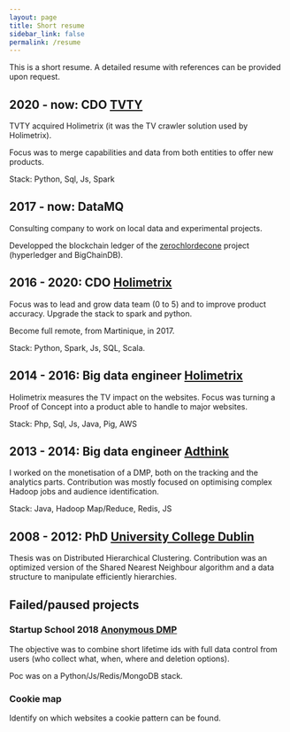```yaml
---
layout: page
title: Short resume
sidebar_link: false
permalink: /resume
---
```


This is a short resume. A detailed resume with references can be provided upon request.


## 2020 - now: CDO [TVTY](https://tvty.tv)
TVTY acquired Holimetrix (it was the TV crawler solution used by Holimetrix).

Focus was to merge capabilities and data from both entities to offer new products.

Stack: Python, Sql, Js, Spark

## 2017 - now: DataMQ
Consulting company to work on local data and experimental projects.

Developped the blockchain ledger of the [zerochlordecone](https://www.zerochlordecone.com/) project (hyperledger and BigChainDB).

## 2016 - 2020: CDO [Holimetrix](https://holimetrix.com)
Focus was to lead and grow data team (0 to 5) and to improve product accuracy. Upgrade the stack to spark and python.

Become full remote, from Martinique, in 2017.

Stack: Python, Spark, Js, SQL, Scala.

## 2014 - 2016: Big data engineer [Holimetrix](https://holimetrix.com)
Holimetrix measures the TV impact on the websites. Focus was turning a Proof of Concept into a product able to handle to major websites.

Stack: Php, Sql, Js, Java, Pig, AWS

## 2013 - 2014: Big data engineer [Adthink](https://adthink.com)

I worked on the monetisation of a DMP, both on the tracking and the analytics parts.
Contribution was mostly focused on optimising complex Hadoop jobs and audience identification.

Stack: Java, Hadoop Map/Reduce, Redis, JS

## 2008 - 2012: PhD [University College Dublin](https://www.ucd.ie)

Thesis was on Distributed Hierarchical Clustering.
Contribution was an optimized version of the Shared Nearest Neighbour algorithm and a data structure to manipulate efficiently hierarchies.

## Failed/paused projects

### Startup School 2018 [Anonymous DMP](https://www.startupschool.org/companies/dmp-io)
The objective was to combine short lifetime ids with full data control from users (who collect what, when, where and deletion options).

Poc was on a Python/Js/Redis/MongoDB stack.

### Cookie map
Identify on which websites a cookie pattern can be found.
